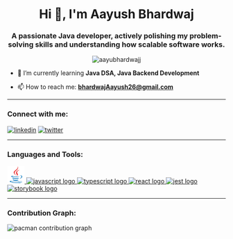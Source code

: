 <h1 align="center">Hi 👋, I'm Aayush Bhardwaj</h1>
<h3 align="center">A passionate Java developer, actively polishing my problem-solving skills and understanding how scalable software works.</h3>

<p align="center">
  <img src="https://komarev.com/ghpvc/?username=aayubhardwajj&label=Profile%20views&color=0e75b6&style=flat" alt="aayubhardwajj" />
</p>

- 🌱 I’m currently learning **Java DSA, Java Backend Development**

- 📫 How to reach me: **bhardwajAayush26@gmail.com**

---

<h3 align="left">Connect with me:</h3>
<p align="left">
  <a href="www.linkedin.com/in/aayushbhardwaj0001" target="blank"><img align="center" src="https://cdn.jsdelivr.net/gh/devicons/devicon/icons/linkedin/linkedin-original.svg" alt="linkedin" height="30" width="30" /></a>
  <a href="https://twitter.com/aayu_bhardwajj" target="blank"><img align="center" src="https://cdn.jsdelivr.net/gh/devicons/devicon/icons/twitter/twitter-original.svg" alt="twitter" height="30" width="30" /></a>
  <!-- Add your links above -->
</p>

---

<h3 align="left">Languages and Tools:</h3>
<p align="left">
  <a href="https://www.java.com" target="_blank" rel="noreferrer"> 
    <img src="https://raw.githubusercontent.com/devicons/devicon/master/icons/java/java-original.svg" alt="java" width="40" height="40"/> 
  </a>
  <a href="https://developer.mozilla.org/en-US/docs/Web/JavaScript" target="_blank" rel="noreferrer">
    <img src="https://cdn.jsdelivr.net/gh/devicons/devicon/icons/javascript/javascript-original.svg" height="40" alt="javascript logo" />
  </a>
  <a href="https://www.typescriptlang.org/" target="_blank" rel="noreferrer">
    <img src="https://cdn.jsdelivr.net/gh/devicons/devicon/icons/typescript/typescript-original.svg" height="40" alt="typescript logo" />
  </a>
  <a href="https://reactjs.org/" target="_blank" rel="noreferrer">
    <img src="https://cdn.jsdelivr.net/gh/devicons/devicon/icons/react/react-original.svg" height="40" alt="react logo" />
  </a>
  <a href="https://jestjs.io/" target="_blank" rel="noreferrer">
    <img src="https://cdn.jsdelivr.net/gh/devicons/devicon/icons/jest/jest-plain.svg" height="40" alt="jest logo" />
  </a>
  <a href="https://storybook.js.org/" target="_blank" rel="noreferrer">
    <img src="https://cdn.jsdelivr.net/gh/devicons/devicon/icons/storybook/storybook-original.svg" height="40" alt="storybook logo" />
  </a>
</p>

---

<h3 align="left">Contribution Graph:</h3>
<picture>
  <source media="(prefers-color-scheme: dark)" srcset="https://raw.githubusercontent.com/AayuBhardwajj/AayuBhardwajj/output/pacman-contribution-graph-dark.svg">
  <source media="(prefers-color-scheme: light)" srcset="https://raw.githubusercontent.com/AayuBhardwajj/AayuBhardwajj/output/pacman-contribution-graph.svg">
  <img alt="pacman contribution graph" src="https://raw.githubusercontent.com/AayuBhardwajj/AayuBhardwajj/output/pacman-contribution-graph.svg">
</picture>
